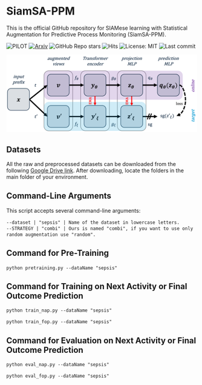 # SiamSA-PPM

This is the official GitHub repository for SIAMese learning with Statistical Augmentation for Predictive Process Monitoring (SiamSA-PPM).

![PILOT](https://img.shields.io/badge/PILOT-v1.0-teal)
[![Arxiv](https://img.shields.io/badge/arXiv-2309.07117-b31b1b.svg)](https://arxiv.org/abs/2309.07117)
![GitHub Repo stars](https://img.shields.io/github/stars/OWNER/REPO?style=social)
![Hits](https://img.shields.io/badge/hits-54%2F8657-brightgreen)
![License: MIT](https://img.shields.io/badge/License-MIT-purple.svg)
![Last commit](https://img.shields.io/github/last-commit/OWNER/REPO)


![The Framework](framework.png)

## Datasets

All the raw and preprocessed datasets can be downloaded from the following [Google Drive link](https://drive.google.com/drive/folders/1KH_tGC7SPEwpH0E9F0gZMLEbGOebnCn-?usp=share_link). After downloading, locate the folders in the main folder of your environment.


## Command-Line Arguments

This script accepts several command-line arguments:

```
--dataset | "sepsis" | Name of the dataset in lowercase letters. 
--STRATEGY | "combi" | Ours is named "combi", if you want to use only random augmentation use "random".

```

## **Command for Pre-Training**
```
python pretraining.py --dataName "sepsis"
```

## **Command for Training on Next Activity or Final Outcome Prediction**
```
python train_nap.py --dataName "sepsis"
```
```
python train_fop.py --dataName "sepsis"
```

## **Command for Evaluation on Next Activity or Final Outcome Prediction**
```
python eval_nap.py --dataName "sepsis"
```
```
python eval_fop.py --dataName "sepsis"
```

